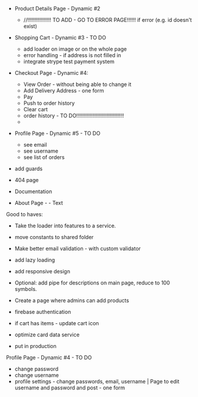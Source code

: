 
- Product Details Page - Dynamic #2
  - //!!!!!!!!!!!!!!!! TO ADD - GO TO ERROR PAGE!!!!!! if error (e.g. id doesn't exist)

- Shopping Cart - Dynamic #3 - TO DO
  - add loader on image or on the whole page
  - error handling - if address is not filled in
  - integrate strype test payment system

- Checkout Page - Dynamic #4:
  - View Order - without being able to change it
  - Add Delivery Address - one form
  - Pay
  - Push to order history
  - Clear cart
  - order history - TO DO!!!!!!!!!!!!!!!!!!!!!!!!!!!!!!!!
  - 

- Profile Page - Dynamic #5 - TO DO
  - see email
  - see username
  - see list of orders

- add guards

- 404 page

- Documentation

- About Page - - Text

Good to haves:
- Take the loader into features to a service.

- move constants to shared folder

- Make better email validation - with custom validator

- add lazy loading

- add responsive design

- Optional: add pipe for descriptions on main page, reduce to 100 symbols.

- Create a page where admins can add products

- firebase authentication

- if cart has items - update cart icon

- optimize card data service

- put in production

Profile Page - Dynamic #4 - TO DO
  - change password
  - change username
  - profile settings - change passwords, email, username | Page to edit username and password and post - one form